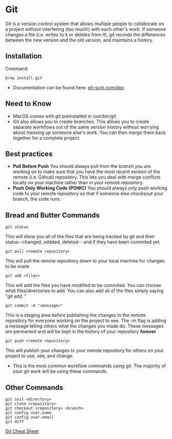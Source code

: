 Git
===
Git is a version control system that allows multiple people to collaborate on a project without interfering (too much!) with each other's work. If someone changes a file (i.e. writes to it or deletes from it), git records the differences between the new version and the old version, and maintains a history.

## Installation

Command:  
```
brew install git
```

* Documentation can be found here: <a href="https://git-scm.com/doc" target="_blank" rel="noreferrer">git-scm.com/doc</a>

## Need to Know
* MacOS comes with git preinstalled in /usr/bin/git
* Git also allows you to create <i>branches.</i> This allows you to create separate workflows out of the same version history without worrying about messing up someone else's work. You can then <i>merge</i> them back together for a complete project.

## Best practices
* <strong>Pull Before Push</strong> You should always pull from the branch you are working on to make sure that you have the most recent version of the remote (i.e. Github) repository. This lets you deal with merge conflicts locally on your machine rather than in your remote repository.
* <strong>Push Only Working Code (POWC)</strong> You should always only push working code to your remote repository so that if someone else <i>checksout</i> your branch, the code runs.

## Bread and Butter Commands
```
git status
```
This will show you all of the files that are being tracked by git and their status--changed, addded, deleted-- and if they have been commited yet.

``` 
git pull <remote repository>
```
This will pull the remote repository down to your local machine for changes to be made

```
git add <files>
```
This will add the files you have modified to be commited. You can choose what files/directories to add. You can also add all of the files simply saying "git add ."

```
git commit -m "<message>"
```
This is a staging area before publishing the changes to the remote repository for everyone working on the project to see. The -m flag is adding a message telling others what the changes you made do. These messages are permanent and will be kept in the history of your repository <strong>forever</strong>

```
git push <remote repository>
```
This will publish your changes to your remote repository for others on your project to use, see, and change.
* This is the most common workflow commands using git. The majority of your git work will be using these commands.

## Other Commands
```
git init <directory>
git clone <repository>
git checkout <repository> <branch> 
git config user.name
git config user.email
git diff
```
<a href="https://www.atlassian.com/git/tutorials/atlassian-git-cheatsheet" target="_blank" rel="noreferrer">Git Cheat Sheet</a>